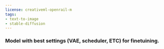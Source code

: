 ```yaml
---
license: creativeml-openrail-m
tags:
- text-to-image
- stable-diffusion
---
```

### Model with best settings (VAE, scheduler, ETC) for finetuining.
